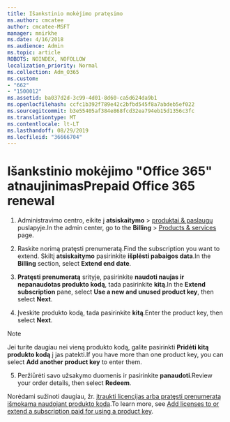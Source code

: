 ```yaml
---
title: Išankstinio mokėjimo pratęsimo
ms.author: cmcatee
author: cmcatee-MSFT
manager: mnirkhe
ms.date: 4/16/2018
ms.audience: Admin
ms.topic: article
ROBOTS: NOINDEX, NOFOLLOW
localization_priority: Normal
ms.collection: Adm_O365
ms.custom:
- "662"
- "1500012"
ms.assetid: ba037d2d-3c99-4d01-8d60-ca5d624da9b1
ms.openlocfilehash: ccfc1b392f789e42c2bfbd545f8a7abdeb5ef022
ms.sourcegitcommit: b3e55405af384e868fcd32ea794eb15d1356c3fc
ms.translationtype: MT
ms.contentlocale: lt-LT
ms.lasthandoff: 08/29/2019
ms.locfileid: "36666704"
---
```

# <a name="prepaid-office-365-renewal"></a><span data-ttu-id="213ff-102">Išankstinio mokėjimo "Office 365" atnaujinimas</span><span class="sxs-lookup"><span data-stu-id="213ff-102">Prepaid Office 365 renewal</span></span>

1. <span data-ttu-id="213ff-103">Administravimo centro, eikite į **atsiskaitymo** \> [produktai & paslaugų](https://go.microsoft.com/fwlink/p/?linkid=842054) puslapyje.</span><span class="sxs-lookup"><span data-stu-id="213ff-103">In the admin center, go to the **Billing** \> [Products & services](https://go.microsoft.com/fwlink/p/?linkid=842054) page.</span></span>

2. <span data-ttu-id="213ff-104">Raskite norimą pratęsti prenumeratą.</span><span class="sxs-lookup"><span data-stu-id="213ff-104">Find the subscription you want to extend.</span></span> <span data-ttu-id="213ff-105">Skiltį **atsiskaitymo** pasirinkite **išplėsti pabaigos data**.</span><span class="sxs-lookup"><span data-stu-id="213ff-105">In the **Billing** section, select **Extend end date**.</span></span>

3. <span data-ttu-id="213ff-106">**Pratęsti prenumeratą** srityje, pasirinkite **naudoti naujas ir nepanaudotas produkto kodą**, tada pasirinkite **kitą**.</span><span class="sxs-lookup"><span data-stu-id="213ff-106">In the **Extend subscription** pane, select **Use a new and unused product key**, then select **Next**.</span></span>

4. <span data-ttu-id="213ff-107">Įveskite produkto kodą, tada pasirinkite **kitą**.</span><span class="sxs-lookup"><span data-stu-id="213ff-107">Enter the product key, then select **Next**.</span></span>

> [!NOTE]
> <span data-ttu-id="213ff-108">Jei turite daugiau nei vieną produkto kodą, galite pasirinkti **Pridėti kitą produkto kodą** į jas patekti.</span><span class="sxs-lookup"><span data-stu-id="213ff-108">If you have more than one product key, you can select **Add another product key** to enter them.</span></span>

5. <span data-ttu-id="213ff-109">Peržiūrėti savo užsakymo duomenis ir pasirinkite **panaudoti**.</span><span class="sxs-lookup"><span data-stu-id="213ff-109">Review your order details, then select **Redeem**.</span></span>

<span data-ttu-id="213ff-110">Norėdami sužinoti daugiau, žr. [įtraukti licencijas arba pratęsti prenumeratą išmokama naudojant produkto kodą](https://docs.microsoft.com/office365/admin/misc/add-licenses-using-product-key).</span><span class="sxs-lookup"><span data-stu-id="213ff-110">To learn more, see [Add licenses to or extend a subscription paid for using a product key](https://docs.microsoft.com/office365/admin/misc/add-licenses-using-product-key).</span></span>